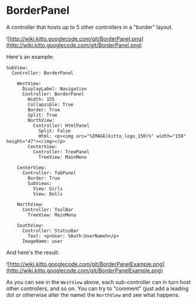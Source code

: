 # BorderPanel #

A controller that hosts up to 5 other controllers in a "border" layout.

![http://wiki.kitto.googlecode.com/git/BorderPanel.png](http://wiki.kitto.googlecode.com/git/BorderPanel.png)

Here's an example:

```
SubView:
  Controller: BorderPanel
      
    WestView:
      DisplayLabel: Navigation
      Controller: BorderPanel
        Width: 155
        Collapsible: True
        Border: True
        Split: True
        NorthView:
          Controller: HtmlPanel
            Split: False
            Html: <p><img src="%IMAGE(kitto_logo_150)%" width="150" height="47"></img></p>
        CenterView:
          Controller: TreePanel
            TreeView: MainMenu
      
    CenterView:
      Controller: TabPanel
        Border: True
        SubViews:
          View: Girls
          View: Dolls

    NorthView:
      Controller: ToolBar
        TreeView: MainMenu

    SouthView:
      Controller: StatusBar
        Text: <p>User: %Auth:UserName%</p>
      ImageName: user
```

And here's the result:

![http://wiki.kitto.googlecode.com/git/BorderPanelExample.png](http://wiki.kitto.googlecode.com/git/BorderPanelExample.png)

As you can see in the `WestView` above, each sub-controller can in turn host other controllers, and so on. You can try to "comment" (just add a leading dot or otherwise alter the name) the `NorthView` and see what happens.